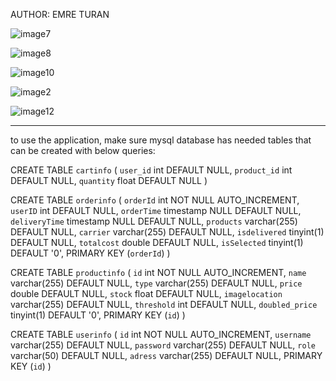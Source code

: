 AUTHOR: EMRE TURAN

![image7](https://github.com/emreturan00/ShoppingApp/assets/93795815/19e7de99-563b-426d-999f-cc213ebbafac)

![image8](https://github.com/emreturan00/ShoppingApp/assets/93795815/8087c8a5-f65d-43ad-8bd7-7a86251259ca)

![image10](https://github.com/emreturan00/ShoppingApp/assets/93795815/725ff365-f0e6-4677-93ed-859be3dd019a)

![image2](https://github.com/emreturan00/ShoppingApp/assets/93795815/5223aea0-3430-41fb-8440-dd2642a13581)

![image12](https://github.com/emreturan00/ShoppingApp/assets/93795815/f8a3532a-76c7-477a-b043-c798e5b2db46)

----------------------------------------------------------------------------------------
to use the application, 
make sure mysql database has needed tables that can be created with below queries:

CREATE TABLE `cartinfo` (
  `user_id` int DEFAULT NULL,
  `product_id` int DEFAULT NULL,
  `quantity` float DEFAULT NULL
)


CREATE TABLE `orderinfo` (
  `orderId` int NOT NULL AUTO_INCREMENT,
  `userID` int DEFAULT NULL,
  `orderTime` timestamp NULL DEFAULT NULL,
  `deliveryTime` timestamp NULL DEFAULT NULL,
  `products` varchar(255) DEFAULT NULL,
  `carrier` varchar(255) DEFAULT NULL,
  `isdelivered` tinyint(1) DEFAULT NULL,
  `totalcost` double DEFAULT NULL,
  `isSelected` tinyint(1) DEFAULT '0',
  PRIMARY KEY (`orderId`)
)


CREATE TABLE `productinfo` (
  `id` int NOT NULL AUTO_INCREMENT,
  `name` varchar(255) DEFAULT NULL,
  `type` varchar(255) DEFAULT NULL,
  `price` double DEFAULT NULL,
  `stock` float DEFAULT NULL,
  `imagelocation` varchar(255) DEFAULT NULL,
  `threshold` int DEFAULT NULL,
  `doubled_price` tinyint(1) DEFAULT '0',
  PRIMARY KEY (`id`)
)


CREATE TABLE `userinfo` (
  `id` int NOT NULL AUTO_INCREMENT,
  `username` varchar(255) DEFAULT NULL,
  `password` varchar(255) DEFAULT NULL,
  `role` varchar(50) DEFAULT NULL,
  `adress` varchar(255) DEFAULT NULL,
  PRIMARY KEY (`id`)
)
